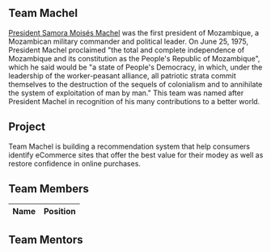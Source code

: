 ## Team Machel
[President Samora Moisés Machel](https://www.wikiwand.com/en/Samora_Machel) was the first president of Mozambique, a Mozambican military commander and political leader. On June 25, 1975, President Machel proclaimed "the total and complete independence of Mozambique and its constitution as the People's Republic of Mozambique", which he said would be "a state of People's Democracy, in which, under the leadership of the worker-peasant alliance, all patriotic strata commit themselves to the destruction of the sequels of colonialism and to annihilate the system of exploitation of man by man." This team was named after President Machel in recognition of his many contributions to a better world.



## Project 
Team Machel is building a recommendation system that help consumers identify eCommerce sites that offer the best value for their modey as well as restore confidence in online purchases. 



## Team Members
| Name | Position | 
| ---- | ---- |

 

## Team Mentors


